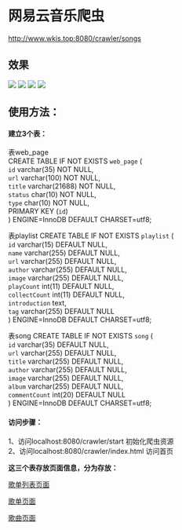 # 网易云音乐爬虫
http://www.wkis.top:8080/crawler/songs
## 效果
![](https://github.com/YuuiChung/MusicCrawler/blob/master/src/main/resources/static/webImage/1.png)
![](https://github.com/YuuiChung/MusicCrawler/blob/master/src/main/resources/static/webImage/2.png)
![](https://github.com/YuuiChung/MusicCrawler/blob/master/src/main/resources/static/webImage/3.png)
![](https://github.com/YuuiChung/MusicCrawler/blob/master/src/main/resources/static/webImage/4.png)

## 使用方法：
#### 建立3个表：
表web_page<br>
CREATE TABLE IF NOT EXISTS `web_page` (<br>
    `id` varchar(35) NOT NULL,<br>
    `url` varchar(100) NOT NULL,<br>
    `title` varchar(21688) NOT NULL,<br>
    `status` char(10) NOT NULL,<br>
    `type` char(10) NOT NULL,<br>
    PRIMARY KEY (`id`)<br>
) ENGINE=InnoDB DEFAULT CHARSET=utf8;<br>

表playlist
CREATE TABLE IF NOT EXISTS `playlist` (<br>
`id` varchar(15) DEFAULT NULL,<br>
  `name` varchar(255) DEFAULT NULL,<br>
  `url` varchar(255) DEFAULT NULL,<br>
  `author` varchar(255) DEFAULT NULL,<br>
  `image` varchar(255) DEFAULT NULL,<br>
  `playCount` int(11) DEFAULT NULL,<br>
  `collectCount` int(11) DEFAULT NULL,<br>
  `introduction` text,<br>
  `tag` varchar(255) DEFAULT NULL<br>
) ENGINE=InnoDB DEFAULT CHARSET=utf8;<br>

表song
CREATE TABLE IF NOT EXISTS `song` (<br>
  `id` varchar(35) DEFAULT NULL,<br>
  `url` varchar(255) DEFAULT NULL,<br>
  `title` varchar(255) DEFAULT NULL,<br>
  `author` varchar(255) DEFAULT NULL,<br>
  `image` varchar(255) DEFAULT NULL,<br>
  `album` varchar(255) DEFAULT NULL,<br>
  `commentCount` int(20) DEFAULT NULL<br>
) ENGINE=InnoDB DEFAULT CHARSET=utf8;<br>
#### 访问步骤：
1、访问localhost:8080/crawler/start 初始化爬虫资源<br>
2、访问localhost:8080/crawler/index.html 访问首页

**这三个表存放页面信息，分为存放：**

[歌单列表页面](http://music.163.com/#/discover/playlist)

[歌单页面](http://music.163.com/#/discover/playlist)

[歌曲页面](http://music.163.com/#/song?id=143238)


